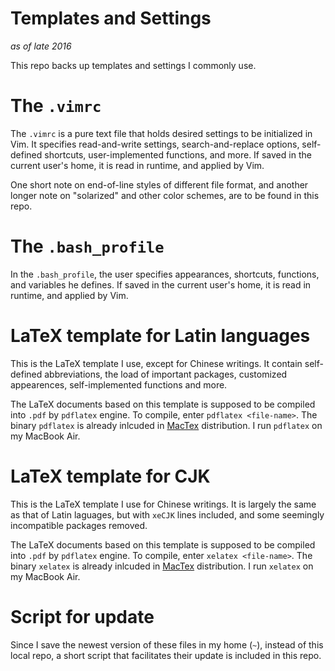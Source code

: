 # Templates and Settings
*as of late 2016*

This repo backs up templates and settings I commonly use. 

# The `.vimrc`

The `.vimrc` is a pure text file that holds desired settings to be initialized in Vim. 
It specifies read-and-write settings, search-and-replace options, self-defined shortcuts, user-implemented functions, and more. 
If saved in the current user's home, it is read in runtime, and applied by Vim.

One short note on end-of-line styles of different file format, and another longer note on "solarized" and other color schemes, are to be found in this repo.

# The `.bash_profile`

In the `.bash_profile`, the user specifies appearances, shortcuts, functions, and variables he defines. 
If saved in the current user's home, it is read in runtime, and applied by Vim. 

# LaTeX template for Latin languages

This is the LaTeX template I use, except for Chinese writings. 
It contain self-defined abbreviations, the load of important packages, customized appearences, self-implemented functions and more.

The LaTeX documents based on this template is supposed to be compiled into `.pdf` by `pdflatex` engine. 
To compile, enter `pdflatex <file-name>`. 
The binary `pdflatex` is already inlcuded in [MacTex](http://www.tug.org/mactex/) distribution. I run `pdflatex` on my MacBook Air. 

# LaTeX template for CJK

This is the LaTeX template I use for Chinese writings. 
It is largely the same as that of Latin laguages, but with `xeCJK` lines included, and some seemingly incompatible packages removed. 

The LaTeX documents based on this template is supposed to be compiled into `.pdf` by `pdflatex` engine. 
To compile, enter `xelatex <file-name>`. 
The binary `xelatex` is already inlcuded in [MacTex](http://www.tug.org/mactex/) distribution. I run `xelatex` on my MacBook Air. 

# Script for update

Since I save the newest version of these files in my home (`~`), instead of this local repo, a short script that facilitates their update is included in this repo. 
